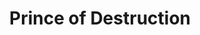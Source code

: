 --- 
title: "Prince of Destruction"
publishdate: "2019-4-12T16:48:46+02:00"
src: "https://365manga.net/manga/prince-of-destruction"
image: "https://data.365manga.net/images/thumbnails/24160-prince-of-destruction.jpg"
description: "Lee Uh In's family has long protected a legendary jar of alcohol with mysterious properties. Anyone who drinks from it will gain immense strength--and swap sexual orientation as well! But the jar only fills every ten years, and everyone who's drunk from it previously has died soon after. Enter Ichiro Yachi, who's unfortunate encounter with the liquor has left him liking guys and determined to take the jar back. Divine…"
---